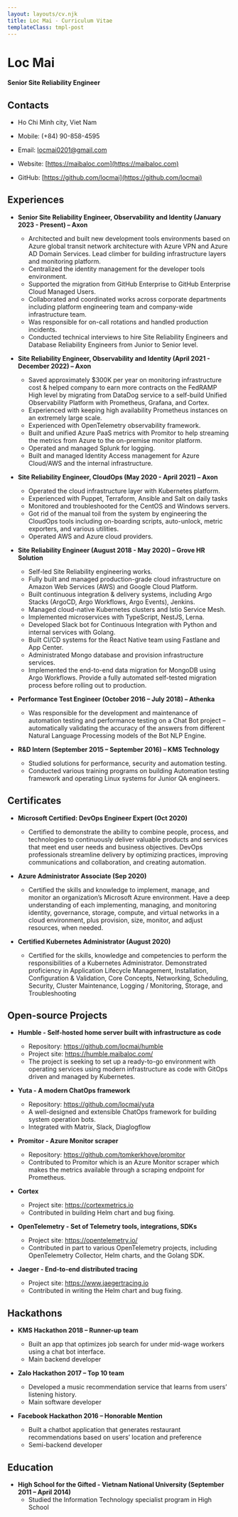 ```yaml
---
layout: layouts/cv.njk
title: Loc Mai - Curriculum Vitae
templateClass: tmpl-post
---
```


# Loc Mai
#### Senior Site Reliability Engineer 

## Contacts

- Ho Chi Minh city, Viet Nam

- Mobile: (+84) 90-858-4595

- Email: locmai0201@gmail.com

- Website: [https://maibaloc.com](https://maibaloc.com)

- GitHub: [https://github.com/locmai](https://github.com/locmai)
                                                      
## Experiences
- **Senior Site Reliability Engineer, Observability and Identity (January 2023 - Present) – Axon**
  - Architected and built new development tools environments based on Azure global transit network architecture with Azure VPN and Azure AD Domain Services. Lead climber for building infrastructure layers and monitoring platform.
  - Centralized the identity management for the developer tools environment.
  - Supported the migration from GitHub Enterprise to GitHub Enterprise Cloud Managed Users.
  - Collaborated and coordinated works across corporate departments including platform engineering team and company-wide infrastructure team.
  - Was responsible for on-call rotations and handled production incidents.
  - Conducted technical interviews to hire Site Reliability Engineers and Database Reliability Engineers from Junior to Senior level.

- **Site Reliability Engineer, Observability and Identity (April 2021 - December 2022) – Axon**
  - Saved approximately $300K per year on monitoring infrastructure cost & helped company to earn more contracts on the FedRAMP High level by migrating from DataDog service to a self-build Unified Observability Platform with Prometheus, Grafana, and Cortex.
  - Experienced with keeping high availability Prometheus instances on an extremely large scale.
  - Experienced with OpenTelemetry observability framework.
  - Built and unified Azure PaaS metrics with Promitor to help streaming the metrics from Azure to the on-premise monitor platform.
  - Operated and managed Splunk for logging.
  - Built and managed Identity Access management for Azure Cloud/AWS and the internal infrastructure.

- **Site Reliability Engineer, CloudOps (May 2020 - April 2021) – Axon**
  - Operated the cloud infrastructure layer with Kubernetes platform.
  - Experienced with Puppet, Terraform, Ansible and Salt on daily tasks
  - Monitored and troubleshooted for the CentOS and Windows servers.
  - Got rid of the manual toil from the system by engineering the CloudOps tools including on-boarding scripts, auto-unlock, metric exporters, and various utilities.
  - Operated AWS and Azure cloud providers.

- **Site Reliability Engineer (August 2018 - May 2020) – Grove HR Solution**
  - Self-led Site Reliability engineering works.
  - Fully built and managed production-grade cloud infrastructure on Amazon Web Services (AWS) and Google Cloud Platform.
  - Built continuous integration & delivery systems, including Argo Stacks (ArgoCD, Argo Workflows, Argo Events), Jenkins.
  - Managed cloud-native Kubernetes clusters and Istio Service Mesh.
  - Implemented microservices with TypeScript, NestJS, Lerna.
  - Developed Slack bot for Continuous Integration with Python and internal services with Golang.
  - Built CI/CD systems for the React Native team using Fastlane and App Center.
  - Administrated Mongo database and provision infrastructure services.
  - Implemented the end-to-end data migration for MongoDB using Argo Workflows. Provide a fully automated self-tested migration process before rolling out to production.

- **Performance Test Engineer (October 2016 – July 2018) – Athenka**
  - Was responsible for the development and maintenance of automation testing and performance testing on a Chat Bot project – automatically validating the accuracy of the answers from different Natural Language Processing models of the Bot NLP Engine.

- **R&D Intern (September 2015 – September 2016) – KMS Technology**
  - Studied solutions for performance, security and automation testing. 
  - Conducted various training programs on building Automation testing framework and operating Linux systems for Junior QA engineers.

## Certificates
- **Microsoft Certified: DevOps Engineer Expert (Oct 2020)**
  - Certified to demonstrate the ability to combine people, process, and technologies to continuously deliver valuable products and services that meet end user needs and business objectives. DevOps professionals streamline delivery by optimizing practices, improving communications and collaboration, and creating automation.

- **Azure Administrator Associate (Sep 2020)**
  - Certified the skills and knowledge to implement, manage, and monitor an organization’s Microsoft Azure environment. Have a deep understanding of each implementing, managing, and monitoring identity, governance, storage, compute, and virtual networks in a cloud environment, plus provision, size, monitor, and adjust resources, when needed.

- **Certified Kubernetes Administrator (August 2020)**
  - Certified for the skills, knowledge and competencies to perform the responsibilities of a Kubernetes Administrator. Demonstrated proficiency in Application Lifecycle Management, Installation, Configuration & Validation, Core Concepts, Networking, Scheduling, Security, Cluster Maintenance, Logging / Monitoring, Storage, and Troubleshooting


## Open-source Projects
- **Humble - Self-hosted home server built with infrastructure as code**
  - Repository: https://github.com/locmai/humble
  - Project site: https://humble.maibaloc.com/
  - The project is seeking to set up a ready-to-go environment with operating services using modern infrastructure as code with GitOps driven and managed by Kubernetes.

- **Yuta - A modern ChatOps framework**
  - Repository: https://github.com/locmai/yuta
  - A well-designed and extensible ChatOps framework for building system operation bots.
  - Integrated with Matrix, Slack, Diaglogflow

- **Promitor - Azure Monitor scraper**
  - Repository: https://github.com/tomkerkhove/promitor
  - Contributed to Promitor which is an Azure Monitor scraper which makes the metrics available through a scraping endpoint for Prometheus.

- **Cortex**
  - Project site: https://cortexmetrics.io
  - Contributed in building Helm chart and bug fixing.

- **OpenTelemetry - Set of Telemetry tools, integrations, SDKs**
  - Project site: https://opentelemetry.io/
  - Contributed in part to various OpenTelemetry projects, including OpenTelemetry Collector, Helm charts, and the Golang SDK.

- **Jaeger - End-to-end distributed tracing**
  - Project site: https://www.jaegertracing.io
  - Contributed in writing the Helm chart and bug fixing.

## Hackathons
- **KMS Hackathon 2018 – Runner-up team**
  - Built an app that optimizes job search for under mid-wage workers using a chat bot interface.
  - Main backend developer

- **Zalo Hackathon 2017 – Top 10 team**
  - Developed a music recommendation service that learns from users’ listening history.
  - Main software developer

- **Facebook Hackathon 2016 – Honorable Mention**
  - Built a chatbot application that generates restaurant recommendations based on users’ location and preference
  - Semi-backend developer

## Education

- **High School for the Gifted - Vietnam National University (September 2011 – April 2014)**
  - Studied the Information Technology specialist program in High School
 
